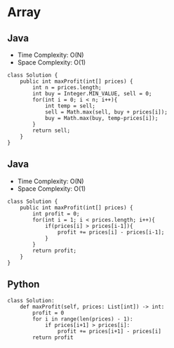 # Array

## Java
* Time Complexity: O(N)
* Space Complexity: O(1)
```
class Solution {
    public int maxProfit(int[] prices) {
        int n = prices.length;
        int buy = Integer.MIN_VALUE, sell = 0;
        for(int i = 0; i < n; i++){
            int temp = sell;
            sell = Math.max(sell, buy + prices[i]);
            buy = Math.max(buy, temp-prices[i]);
        }
        return sell;
    }
}
```
## Java
* Time Complexity: O(N)
* Space Complexity: O(1)
```
class Solution {
    public int maxProfit(int[] prices) {
        int profit = 0;
        for(int i = 1; i < prices.length; i++){
            if(prices[i] > prices[i-1]){
                profit += prices[i] - prices[i-1];
            }
        }
        return profit;
    }
}
```

## Python 
```
class Solution:
    def maxProfit(self, prices: List[int]) -> int:
        profit = 0
        for i in range(len(prices) - 1):
            if prices[i+1] > prices[i]:
                profit += prices[i+1] - prices[i]
        return profit
```